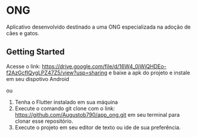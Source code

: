 # ONG

Aplicativo desenvolvido destinado a uma ONG especializada na adoção de cães e gatos.

## Getting Started

Acesse o link: https://drive.google.com/file/d/16W4_0jWiQHDEo-f2AzGcfIQygLPZ47Z5/view?usp=sharing e baixe a apk do projeto e instale em seu dispotivo Android

ou

1. Tenha o Flutter instalado em sua máquina
2. Execute o comando git clone com o link: https://github.com/Augustob790/app_ong.git em seu terminal para clonar esse repositório.
3. Execute o projeto em seu editor de texto ou ide de sua preferência.



